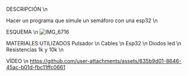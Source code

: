 DESCRIPCIÓN \n

Hacer un programa que simule un semáforo con una esp32 \n

ESQUEMA \n
![IMG_6716](https://github.com/user-attachments/assets/85eba929-3742-4933-9dda-c160e6bb7889)

MATERIALES UTILIZADOS
Pulsador \n
Cables \n
Esp32 \n
Diodos led \n
Resistencias 1k y 10k \n

VÍDEO \n
https://github.com/user-attachments/assets/635b9d01-8646-45ac-b01d-fbc11ffc0661
